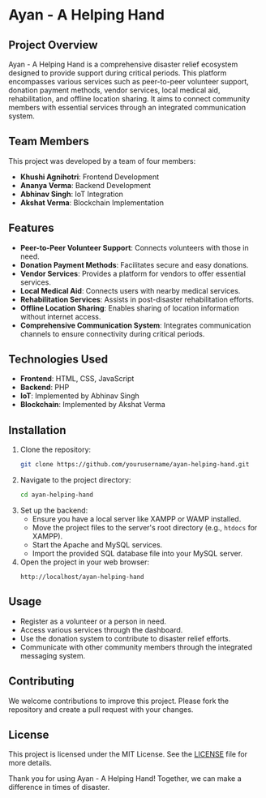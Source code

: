 # Ayan - A Helping Hand

## Project Overview
Ayan - A Helping Hand is a comprehensive disaster relief ecosystem designed to provide support during critical periods. This platform encompasses various services such as peer-to-peer volunteer support, donation payment methods, vendor services, local medical aid, rehabilitation, and offline location sharing. It aims to connect community members with essential services through an integrated communication system.

## Team Members
This project was developed by a team of four members:
- **Khushi Agnihotri**: Frontend Development
- **Ananya Verma**: Backend Development
- **Abhinav Singh**: IoT Integration
- **Akshat Verma**: Blockchain Implementation

## Features
- **Peer-to-Peer Volunteer Support**: Connects volunteers with those in need.
- **Donation Payment Methods**: Facilitates secure and easy donations.
- **Vendor Services**: Provides a platform for vendors to offer essential services.
- **Local Medical Aid**: Connects users with nearby medical services.
- **Rehabilitation Services**: Assists in post-disaster rehabilitation efforts.
- **Offline Location Sharing**: Enables sharing of location information without internet access.
- **Comprehensive Communication System**: Integrates communication channels to ensure connectivity during critical periods.

## Technologies Used
- **Frontend**: HTML, CSS, JavaScript
- **Backend**: PHP
- **IoT**: Implemented by Abhinav Singh
- **Blockchain**: Implemented by Akshat Verma

## Installation
1. Clone the repository:
    ```bash
    git clone https://github.com/yourusername/ayan-helping-hand.git
    ```
2. Navigate to the project directory:
    ```bash
    cd ayan-helping-hand
    ```
3. Set up the backend:
    - Ensure you have a local server like XAMPP or WAMP installed.
    - Move the project files to the server's root directory (e.g., `htdocs` for XAMPP).
    - Start the Apache and MySQL services.
    - Import the provided SQL database file into your MySQL server.
4. Open the project in your web browser:
    ```url
    http://localhost/ayan-helping-hand
    ```

## Usage
- Register as a volunteer or a person in need.
- Access various services through the dashboard.
- Use the donation system to contribute to disaster relief efforts.
- Communicate with other community members through the integrated messaging system.

## Contributing
We welcome contributions to improve this project. Please fork the repository and create a pull request with your changes.

## License
This project is licensed under the MIT License. See the [LICENSE](LICENSE) file for more details.

Thank you for using Ayan - A Helping Hand! Together, we can make a difference in times of disaster.
